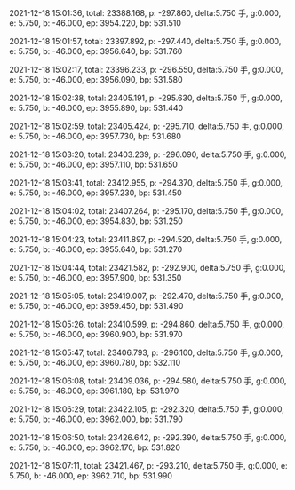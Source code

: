 2021-12-18 15:01:36, total: 23388.168, p: -297.860, delta:5.750 手, g:0.000, e: 5.750, b: -46.000, ep: 3954.220, bp: 531.510

2021-12-18 15:01:57, total: 23397.892, p: -297.440, delta:5.750 手, g:0.000, e: 5.750, b: -46.000, ep: 3956.640, bp: 531.760

2021-12-18 15:02:17, total: 23396.233, p: -296.550, delta:5.750 手, g:0.000, e: 5.750, b: -46.000, ep: 3956.090, bp: 531.580

2021-12-18 15:02:38, total: 23405.191, p: -295.630, delta:5.750 手, g:0.000, e: 5.750, b: -46.000, ep: 3955.890, bp: 531.440

2021-12-18 15:02:59, total: 23405.424, p: -295.710, delta:5.750 手, g:0.000, e: 5.750, b: -46.000, ep: 3957.730, bp: 531.680

2021-12-18 15:03:20, total: 23403.239, p: -296.090, delta:5.750 手, g:0.000, e: 5.750, b: -46.000, ep: 3957.110, bp: 531.650

2021-12-18 15:03:41, total: 23412.955, p: -294.370, delta:5.750 手, g:0.000, e: 5.750, b: -46.000, ep: 3957.230, bp: 531.450

2021-12-18 15:04:02, total: 23407.264, p: -295.170, delta:5.750 手, g:0.000, e: 5.750, b: -46.000, ep: 3954.830, bp: 531.250

2021-12-18 15:04:23, total: 23411.897, p: -294.520, delta:5.750 手, g:0.000, e: 5.750, b: -46.000, ep: 3955.640, bp: 531.270

2021-12-18 15:04:44, total: 23421.582, p: -292.900, delta:5.750 手, g:0.000, e: 5.750, b: -46.000, ep: 3957.900, bp: 531.350

2021-12-18 15:05:05, total: 23419.007, p: -292.470, delta:5.750 手, g:0.000, e: 5.750, b: -46.000, ep: 3959.450, bp: 531.490

2021-12-18 15:05:26, total: 23410.599, p: -294.860, delta:5.750 手, g:0.000, e: 5.750, b: -46.000, ep: 3960.900, bp: 531.970

2021-12-18 15:05:47, total: 23406.793, p: -296.100, delta:5.750 手, g:0.000, e: 5.750, b: -46.000, ep: 3960.780, bp: 532.110

2021-12-18 15:06:08, total: 23409.036, p: -294.580, delta:5.750 手, g:0.000, e: 5.750, b: -46.000, ep: 3961.180, bp: 531.970

2021-12-18 15:06:29, total: 23422.105, p: -292.320, delta:5.750 手, g:0.000, e: 5.750, b: -46.000, ep: 3962.000, bp: 531.790

2021-12-18 15:06:50, total: 23426.642, p: -292.390, delta:5.750 手, g:0.000, e: 5.750, b: -46.000, ep: 3962.170, bp: 531.820

2021-12-18 15:07:11, total: 23421.467, p: -293.210, delta:5.750 手, g:0.000, e: 5.750, b: -46.000, ep: 3962.710, bp: 531.990